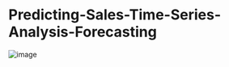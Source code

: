 # Predicting-Sales-Time-Series-Analysis-Forecasting 
![image](https://github.com/user-attachments/assets/5882ea60-5794-4074-99aa-382952b00074)
